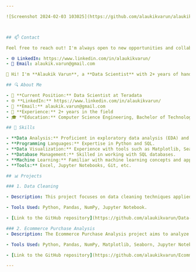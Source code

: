 ```yaml
---

![Screenshot 2024-02-03 103025](https://github.com/alaukikvarun/alaukikvarun/assets/35391611/55416ba3-28d0-4eff-882b-832656e5d34d)



## 📫 Contact

Feel free to reach out! I'm always open to new opportunities and collaborations.

- 🌐 LinkedIn: https://www.linkedin.com/in/alaukikvarun/
- 📧 Email: alaukik.varun@gmail.com

👋 Hi! I'm **Alaukik Varun**, a **Data Scientist** with 2+ years of hands-on experience in extracting valuable insights from complex datasets. I specialize in transforming raw data into actionable business recommendations, driving informed decision-making.

## 🔍 About Me

- 💼 **Current Position:** Data Scientist at Teradata
- 🌐 **LinkedIn:** https://www.linkedin.com/in/alaukikvarun/
- 📧 **Email:** alaukik.varun@gmail.com
- 📅 **Experience:** 2+ years in the field
- 🎓 **Education:** Computer Science Engineering, Bachelor of Technology(B.Tech)

## 🚀 Skills

- **Data Analysis:** Proficient in exploratory data analysis (EDA) and statistical modeling.
- **Programming Languages:** Expertise in Python and SQL.
- **Data Visualization:** Experience with tools such as Matplotlib, Seaborn, and Tableau.
- **Database Management:** Skilled in working with SQL databases.
- **Machine Learning:** Familiar with machine learning concepts and applications.
- **Tools:** Excel, Jupyter Notebooks, Git, etc.

## 📊 Projects

### 1. Data Cleaning

- Description: This project focuses on data cleaning techniques applied to a dataset containing various types of inconsistencies, missing values, and errors. The goal is to prepare the data for further analysis by ensuring its accuracy, completeness, and consistency.

- Tools Used: Python, Pandas, NumPy, Jupyter Notebook.

- [Link to the GitHub repository](https://github.com/alaukikvarun/Data-Cleaning)

### 2. Ecommerce Purchase Analysis
- Description: The Ecommerce Purchase Analysis project aims to analyze purchase data from an e-commerce platform to gain insights into customer behavior, product performance, and business trends. This involves preprocessing, exploring, and visualizing the data to understand patterns, identify anomalies, and optimize business strategies.

- Tools Used: Python, Pandas, NumPy, Matplotlib, Seaborn, Jupyter Notebook.

- [Link to the GitHub repository](https://github.com/alaukikvarun/Ecommerce-Purchase-Analysis)

---
```


